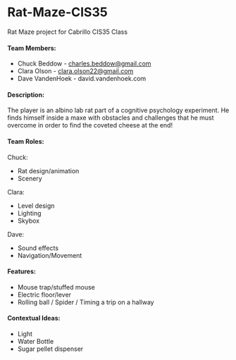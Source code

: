 # Rat-Maze-CIS35
Rat Maze project for Cabrillo CIS35 Class

#### Team Members:
* Chuck Beddow - charles.beddow@gmail.com
* Clara Olson - clara.olson22@gmail.com
* Dave VandenHoek - david.vandenhoek.com

#### Description:
The player is an albino lab rat part of a cognitive psychology experiment. He finds himself inside a maxe with obstacles and challenges that he must overcome in order to find the coveted cheese at the end!

#### Team Roles:
Chuck:
* Rat design/animation
* Scenery

Clara: 
* Level design
* Lighting
* Skybox

Dave:
* Sound effects
* Navigation/Movement

#### Features:
* Mouse trap/stuffed mouse
* Electric floor/lever
* Rolling ball / Spider / Timing a trip on a hallway

#### Contextual Ideas:
* Light
* Water Bottle
* Sugar pellet dispenser
